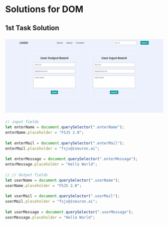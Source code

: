 # Solutions for DOM

## 1st Task Solution

### ![Expected Output](../thirdAssignmentImage/task1Output.png)

```javascript
// input fields
let enterName = document.querySelector(".enterName");
enterName.placeholder = "FSJS 2.0";

let enterMail = document.querySelector(".enterMail");
enterMail.placeholder = "fsjs@ineuron.ai";

let enterMessage = document.querySelector(".enterMessage");
enterMessage.placeholder = "Hello World";

// // Output fields
let userName = document.querySelector(".userName");
userName.placeholder = "FSJS 2.0";

let userMail = document.querySelector(".userMail");
userMail.placeholder = "fsjs@ineuron.ai";

let userMessage = document.querySelector(".userMessage");
userMessage.placeholder = "Hello World";
```
